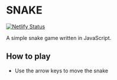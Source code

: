 # SNAKE

[![Netlify Status](https://api.netlify.com/api/v1/badges/2efc4d8e-b383-4f4b-b7b8-f6165fc4f0fc/deploy-status)](https://app.netlify.com/sites/qlebra/deploys)

A simple snake game written in JavaScript.

## How to play

* Use the arrow keys to move the snake